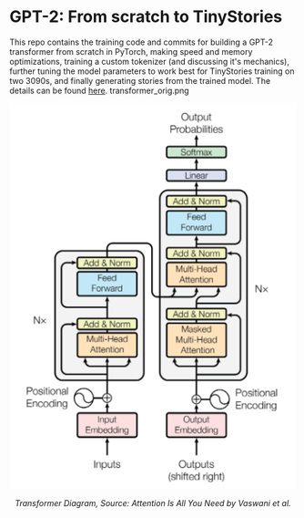# GPT-2: From scratch to TinyStories
This repo contains the training code and commits for building a GPT-2 transformer from scratch in PyTorch, making speed and memory optimizations, training a custom tokenizer (and discussing it's mechanics), further tuning the model parameters to work best for TinyStories training on two 3090s, and finally generating stories from the trained model.  The details can be found [here](https://dpopovvelasco.dev/posts.html).
transformer_orig.png

<div style="text-align: center;">
	<img src="assets/transformer_orig.png" alt="Transformer Diagram" width="600" />
	<p><em>Transformer Diagram, Source: Attention Is All You Need by Vaswani et al.</em></p>
</div>
